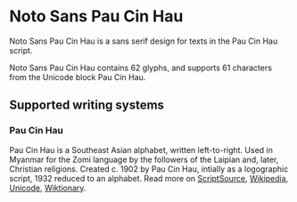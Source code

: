 
# Noto Sans Pau Cin Hau

Noto Sans Pau Cin Hau is a sans serif design for texts in the Pau Cin Hau script. 

Noto Sans Pau Cin Hau contains 62 glyphs, and supports 61 characters from the Unicode block Pau Cin Hau.


## Supported writing systems


### Pau Cin Hau

Pau Cin Hau is a Southeast Asian alphabet, written left-to-right. Used in Myanmar for the Zomi language by the followers of the Laipian and, later, Christian religions. Created c. 1902 by Pau Cin Hau, intially as a logographic script, 1932 reduced to an alphabet. Read more on [ScriptSource](https://scriptsource.org/scr/Pauc), [Wikipedia](https://en.wikipedia.org/wiki/ISO_15924:Pauc), [Unicode](https://www.unicode.org/versions/Unicode13.0.0/ch16.pdf#G68308), [Wiktionary](https://en.wiktionary.org/wiki/Category:Pau_Cin_Hau_script).

